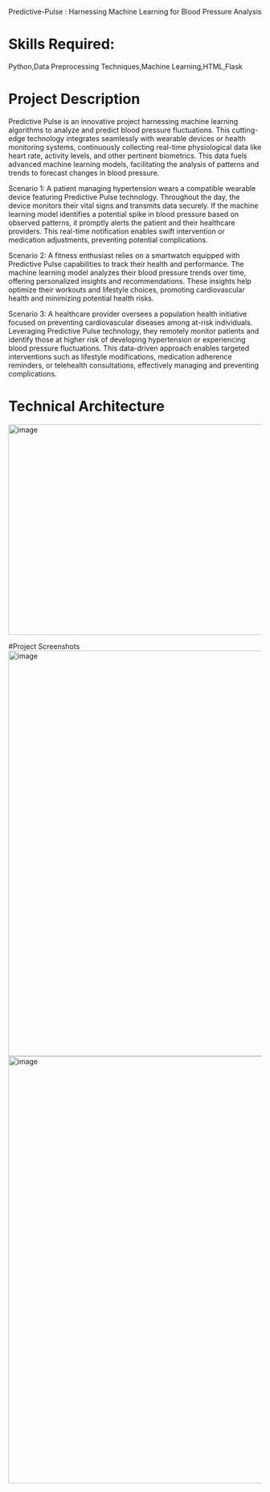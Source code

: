 Predictive-Pulse : Harnessing Machine Learning for Blood Pressure Analysis

# Skills Required:
Python,Data Preprocessing Techniques,Machine Learning,HTML,Flask

# Project Description
Predictive Pulse is an innovative project harnessing machine learning algorithms to analyze and predict blood pressure fluctuations. This cutting-edge technology integrates seamlessly with wearable devices or health monitoring systems, continuously collecting real-time physiological data like heart rate, activity levels, and other pertinent biometrics. This data fuels advanced machine learning models, facilitating the analysis of patterns and trends to forecast changes in blood pressure.

Scenario 1: A patient managing hypertension wears a compatible wearable device featuring Predictive Pulse technology. Throughout the day, the device monitors their vital signs and transmits data securely. If the machine learning model identifies a potential spike in blood pressure based on observed patterns, it promptly alerts the patient and their healthcare providers. This real-time notification enables swift intervention or medication adjustments, preventing potential complications.

Scenario 2: A fitness enthusiast relies on a smartwatch equipped with Predictive Pulse capabilities to track their health and performance. The machine learning model analyzes their blood pressure trends over time, offering personalized insights and recommendations. These insights help optimize their workouts and lifestyle choices, promoting cardiovascular health and minimizing potential health risks.

Scenario 3: A healthcare provider oversees a population health initiative focused on preventing cardiovascular diseases among at-risk individuals. Leveraging Predictive Pulse technology, they remotely monitor patients and identify those at higher risk of developing hypertension or experiencing blood pressure fluctuations. This data-driven approach enables targeted interventions such as lifestyle modifications, medication adherence reminders, or telehealth consultations, effectively managing and preventing complications.

# Technical Architecture
<img width="778" height="418" alt="image" src="https://github.com/user-attachments/assets/ac376690-48fb-4cee-9575-9eef26d0bb60" />

#Project Screenshots
<img width="1918" height="805" alt="image" src="https://github.com/user-attachments/assets/aab4d5db-6e1d-43d0-96d6-186fda731659" />
<img width="1916" height="848" alt="image" src="https://github.com/user-attachments/assets/81a6884f-1785-4e91-8d6f-c32cd8d773f8" />


